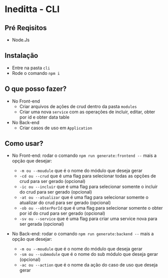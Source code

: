 # Ineditta - CLI

## Pré Reqisitos

- Node.Js

## Instalação

- Entre na pasta `cli`
- Rode o comando `npm i`

## O que posso fazer?

- No Front-end
  - Criar arquivos de ações de crud dentro da pasta `modules`
  - Criar uma nova `service` com as operações de incluir, editar, obter por id e obter data table
- No Back-end
  - Criar casos de uso em `Application`

## Como usar?

- No Front-end: rodar o comando `npm run generate:frontend --` mais a opção que desejar:
  - `-m ou --moudule` que é o nome do módulo que deseja gerar
  - `-cd ou --crud` que é uma flag para selecionar todas as opções de crud para ser gerado (opcional)
  - `-ic ou --incluir` que é uma flag para selecionar somente o incluir do crud para ser gerado (opcional)
  - `-at ou --atualizar` que é uma flag para selecionar somente o atualizar do crud para ser gerado (opcional)
  - `-ob ou --obterPorId` que é uma flag para selecionar somente o obter por id do crud para ser gerado (opcional)
  - `-sv ou --service` que é uma flag para criar uma service nova para ser gerada (opcional)
- No Back-end: rodar o comando `npm run generate:backend --` mais a opção que desejar:

  - `-m ou --moudule` que é o nome do módulo que deseja gerar
  - `-sm ou --submodule` que é o nome do sub módulo que deseja gerar (opcional)
  - `-ac ou --action` que é o nome da ação do caso de uso que deseja gerar
